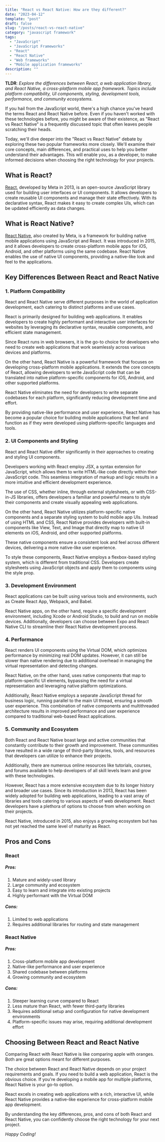 ```yaml
---
title: "React vs React Native: How are they different?"
date: "2023-04-12"
template: "post"
draft: false
slug: "/posts/react-vs-react-native"
category: "javascript framework"
tags:
  - "JavaScript"
  - "JavaScript Frameworks"
  - "React"
  - "React Native"
  - "Web frameworks"
  - "Mobile application frameworks"
description: ""
---
```


**TLDR**: _Explore the differences between React, a web application library, and React Native, a cross-platform mobile app framework. Topics include platform compatibility, UI components, styling, development tools, performance, and community ecosystems._

If you hail from the JavaScript world, there's a high chance you've heard the terms React and React Native before. Even if you haven't worked with these technologies before, you might be aware of their existence, as "React vs React Native" is a frequently discussed topic that often leaves people scratching their heads.

Today, we'll dive deeper into the "React vs React Native" debate by exploring these two popular frameworks more closely. We'll examine their core concepts, main differences, and practical uses to help you better understand their advantages. This will enable you, as a developer, to make informed decisions when choosing the right technology for your projects.

## What is React?

[React](https://react.dev/), developed by Meta in 2013, is an open-source JavaScript library used for building user interfaces or UI components. It allows developers to create reusable UI components and manage their state effectively. With its declarative syntax, React makes it easy to create complex UIs, which can be updated efficiently as data changes.

## What is React Native?

[React Native](https://reactnative.dev/), also created by Meta, is a framework for building native mobile applications using JavaScript and React. It was introduced in 2015, and it allows developers to create cross-platform mobile apps for iOS, Android, and other platforms using the same codebase. React Native enables the use of native UI components, providing a native-like look and feel to the applications.

## Key Differences Between React and React Native

### 1. Platform Compatibility

React and React Native serve different purposes in the world of application development, each catering to distinct platforms and use cases.

React is primarily designed for building web applications. It enables developers to create highly performant and interactive user interfaces for websites by leveraging its declarative syntax, reusable components, and efficient state management.

Since React runs in web browsers, it is the go-to choice for developers who need to create web applications that work seamlessly across various devices and platforms.

On the other hand, React Native is a powerful framework that focuses on developing cross-platform mobile applications. It extends the core concepts of React, allowing developers to write JavaScript code that can be translated into native platform-specific components for iOS, Android, and other supported platforms.

React Native eliminates the need for developers to write separate codebases for each platform, significantly reducing development time and effort.

By providing native-like performance and user experience, React Native has become a popular choice for building mobile applications that feel and function as if they were developed using platform-specific languages and tools.

### 2. UI Components and Styling

React and React Native differ significantly in their approaches to creating and styling UI components.

Developers working with React employ JSX, a syntax extension for JavaScript, which allows them to write HTML-like code directly within their JavaScript code. This seamless integration of markup and logic results in a more intuitive and efficient development experience.

The use of CSS, whether inline, through external stylesheets, or with CSS-in-JS libraries, offers developers a familiar and powerful means to style their components and create visually appealing web applications.

On the other hand, React Native utilizes platform-specific native components and a separate styling system to build mobile app UIs. Instead of using HTML and CSS, React Native provides developers with built-in components like View, Text, and Image that directly map to native UI elements on iOS, Android, and other supported platforms.

These native components ensure a consistent look and feel across different devices, delivering a more native-like user experience.

To style these components, React Native employs a flexbox-based styling system, which is different from traditional CSS. Developers create stylesheets using JavaScript objects and apply them to components using the style prop.

### 3. Development Environment

React applications can be built using various tools and environments, such as Create React App, Webpack, and Babel.

React Native apps, on the other hand, require a specific development environment, including Xcode or Android Studio, to build and run on mobile devices. Additionally, developers can choose between Expo and React Native CLI to streamline their React Native development process.

### 4. Performance

React renders UI components using the Virtual DOM, which optimizes performance by minimizing real DOM updates. However, it can still be slower than native rendering due to additional overhead in managing the virtual representation and detecting changes.

React Native, on the other hand, uses native components that map to platform-specific UI elements, bypassing the need for a virtual representation and leveraging native platform optimizations.

Additionally, React Native employs a separate JavaScript thread for business logic, running parallel to the main UI thread, ensuring a smooth user experience. This combination of native components and multithreaded architecture results in improved performance and user experience compared to traditional web-based React applications.

### 5. Community and Ecosystem

Both React and React Native boast large and active communities that constantly contribute to their growth and improvement. These communities have resulted in a wide range of third-party libraries, tools, and resources that developers can utilize to enhance their projects.

Additionally, there are numerous online resources like tutorials, courses, and forums available to help developers of all skill levels learn and grow with these technologies.

However, React has a more extensive ecosystem due to its longer history and broader use cases. Since its introduction in 2013, React has been widely adopted for building web applications, leading to a vast array of libraries and tools catering to various aspects of web development. React developers have a plethora of options to choose from when working on their projects.

React Native, introduced in 2015, also enjoys a growing ecosystem but has not yet reached the same level of maturity as React.

## Pros and Cons

### React

##### Pros:

1. Mature and widely-used library
2. Large community and ecosystem
3. Easy to learn and integrate into existing projects
4. Highly performant with the Virtual DOM

##### Cons:

1. Limited to web applications
2. Requires additional libraries for routing and state management

### React Native

##### Pros:

1. Cross-platform mobile app development
2. Native-like performance and user experience
3. Shared codebase between platforms
4. Growing community and ecosystem

##### Cons:

1. Steeper learning curve compared to React
2. Less mature than React, with fewer third-party libraries
3. Requires additional setup and configuration for native development environments
4. Platform-specific issues may arise, requiring additional development effort

## Choosing Between React and React Native

Comparing React with React Native is like comparing apple with oranges. Both are great options meant for different purposes.

The choice between React and React Native depends on your project requirements and goals. If you need to build a web application, React is the obvious choice. If you're developing a mobile app for multiple platforms, React Native is your go-to option.

React excels in creating web applications with a rich, interactive UI, while React Native provides a native-like experience for cross-platform mobile app development.

By understanding the key differences, pros, and cons of both React and React Native, you can confidently choose the right technology for your next project.

_Happy Coding!_

